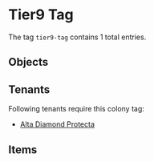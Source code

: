 # Tier9 Tag

The tag `tier9-tag` contains 1 total entries.

## Objects

## Tenants

Following tenants require this colony tag:

- [Alta Diamond Protecta](https://ceterai.github.io/MyEnternia/Wiki/AltaDiamondProtecta)

## Items
